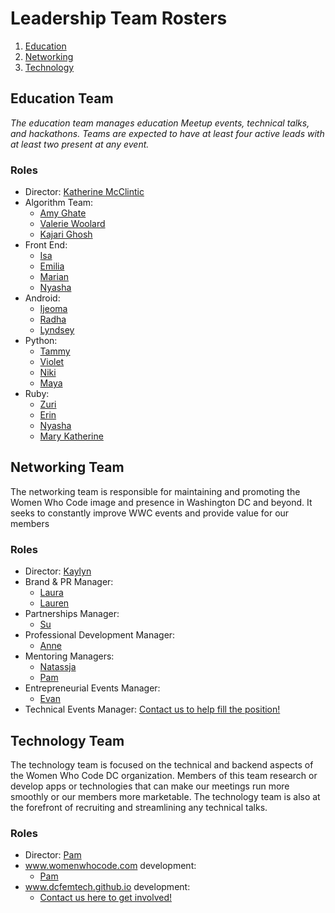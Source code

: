 # Leadership Team Rosters
1. [Education](https://github.com/womenwhocodedc/organization/blob/master/leadership-resources/our_leaders.md#education-team)
1. [Networking](https://github.com/womenwhocodedc/organization/blob/master/leadership-resources/our_leaders.md#networking-team)
1. [Technology](https://github.com/womenwhocodedc/organization/blob/master/leadership-resources/our_leaders.md#technology-team)

## Education Team
*The education team manages education Meetup events, technical talks, and hackathons. Teams are expected to have at least four active leads with at least two present at any event.*

### Roles
- Director: [Katherine McClintic](http://www.katherine.tech/)
- Algorithm Team:
  - [Amy Ghate]()
  - [Valerie Woolard]()
  - [Kajari Ghosh]()
- Front End:
  - [Isa]()
  - [Emilia]()
  - [Marian]()
  - [Nyasha]()
- Android:
  - [Ijeoma]()
  - [Radha]()
  - [Lyndsey]()
- Python:
  - [Tammy]()
  - [Violet]()
  - [Niki]()
  - [Maya]()
- Ruby:
  - [Zuri]()
  - [Erin]()
  - [Nyasha]()
  - [Mary Katherine]()

## Networking Team
The networking team is responsible for maintaining and promoting the Women Who Code image and presence in Washington DC and beyond. It seeks to constantly improve WWC events and provide value for our members

### Roles
- Director: [Kaylyn]()
- Brand & PR Manager:
  - [Laura]()
  - [Lauren]()
- Partnerships Manager:
  - [Su]()
- Professional Development Manager:
  - [Anne]()
- Mentoring Managers: 
  - [Natassja]()
  - [Pam]()
- Entrepreneurial Events Manager:
  - [Evan]()
- Technical Events Manager: [Contact us to help fill the position!]()

## Technology Team
The technology team is focused on the technical and backend aspects of the Women Who Code DC organization. Members of this team research or develop apps or technologies that can make our meetings run more smoothly or our members more marketable. The technology team is also at the forefront of recruiting and streamlining any technical talks.

### Roles
- Director: [Pam]()
- www.womenwhocode.com development: 
  - [Pam]()
- www.dcfemtech.github.io development:
  - [Contact us here to get involved!](WWCodeDC@gmail.com)
